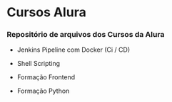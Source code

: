# Cursos Alura

### Repositório de arquivos dos Cursos da Alura

- Jenkins Pipeline com Docker (Ci / CD)

- Shell Scripting

- Formação Frontend

- Formação Python
